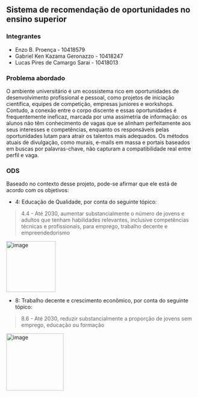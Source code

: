 ## Sistema de recomendação de oportunidades no ensino superior
### Integrantes

- Enzo B. Proença - 10418579
- Gabriel Ken Kazama Geronazzo - 10418247
- Lucas Pires de Camargo Sarai - 10418013

### Problema abordado
O ambiente universitário é um ecossistema rico em oportunidades de desenvolvimento profissional e pessoal, como projetos de iniciação científica, equipes de competição, empresas juniores e workshops. 
Contudo, a conexão entre o corpo discente e essas oportunidades é frequentemente ineficaz, marcada por uma assimetria de informação: os alunos não têm conhecimento de vagas que se alinham perfeitamente aos seus interesses e competências, enquanto os responsáveis pelas oportunidades lutam para atrair os talentos mais adequados. 
Os métodos atuais de divulgação, como murais, e-mails em massa e portais baseados em buscas por palavras-chave, não capturam a compatibilidade real entre perfil e vaga.

### ODS

Baseado no contexto desse projeto, pode-se afirmar que ele está de acordo com os objetivos:

- 4: Educação de Qualidade, por conta do seguinte tópico:

> 4.4 - Até 2030, aumentar substancialmente o número de jovens e adultos que tenham habilidades relevantes, inclusive competências técnicas e profissionais, para emprego, trabalho decente e empreendedorismo
<img width="131" height="135" alt="image" src="https://github.com/user-attachments/assets/ae47faa7-e2e8-4b5f-aa29-ad3a92182993" />

- 8: Trabalho decente e crescimento econômico, por conta do seguinte tópico:
> 8.6 - Até 2030, reduzir substancialmente a proporção de jovens sem emprego, educação ou formação
<img width="152" height="152" alt="image" src="https://github.com/user-attachments/assets/b19010b3-c82a-4c1d-9888-fa8577170877" />





